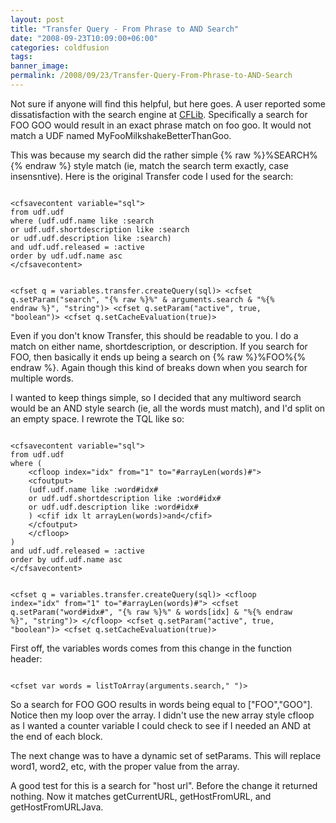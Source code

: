 ```yaml
---
layout: post
title: "Transfer Query - From Phrase to AND Search"
date: "2008-09-23T10:09:00+06:00"
categories: coldfusion 
tags: 
banner_image: 
permalink: /2008/09/23/Transfer-Query-From-Phrase-to-AND-Search
---
```


Not sure if anyone will find this helpful, but here goes. A user reported some dissatisfaction with the search engine at <a href="http://www.cflib.org">CFLib</a>. Specifically a search for FOO GOO would result in an exact phrase match on foo goo. It would not match a UDF named MyFooMilkshakeBetterThanGoo. 

This was because my search did the rather simple {% raw %}%SEARCH%{% endraw %} style match (ie, match the search term exactly, case insensntive). Here is the original Transfer code I used for the search:
<!--more-->
<code>
&lt;cfsavecontent variable="sql"&gt;
from udf.udf
where (udf.udf.name like :search
or udf.udf.shortdescription like :search
or udf.udf.description like :search)
and udf.udf.released = :active
order by udf.udf.name asc
&lt;/cfsavecontent&gt;

&lt;cfset q = variables.transfer.createQuery(sql)&gt;
&lt;cfset q.setParam("search", "{% raw %}%" & arguments.search & "%{% endraw %}", "string")&gt;
&lt;cfset q.setParam("active", true, "boolean")&gt;
&lt;cfset q.setCacheEvaluation(true)&gt;
</code>

Even if you don't know Transfer, this should be readable to you. I do a match on either name, shortdescription, or description. If you search for FOO, then basically it ends up being a search on {% raw %}%FOO%{% endraw %}. Again though this kind of breaks down when you search for multiple words. 

I wanted to keep things simple, so I decided that any multiword search would be an AND style search (ie, all the words must match), and I'd split on an empty space. I rewrote the TQL like so:

<code>
&lt;cfsavecontent variable="sql"&gt;
from udf.udf
where (
	&lt;cfloop index="idx" from="1" to="#arrayLen(words)#"&gt;
	&lt;cfoutput&gt;
	(udf.udf.name like :word#idx#
	or udf.udf.shortdescription like :word#idx#
	or udf.udf.description like :word#idx#
	) &lt;cfif idx lt arrayLen(words)&gt;and&lt;/cfif&gt;
	&lt;/cfoutput&gt;
	&lt;/cfloop&gt;
)
and udf.udf.released = :active
order by udf.udf.name asc
&lt;/cfsavecontent&gt;
	
&lt;cfset q = variables.transfer.createQuery(sql)&gt;
&lt;cfloop index="idx" from="1" to="#arrayLen(words)#"&gt;
	&lt;cfset q.setParam("word#idx#", "{% raw %}%" & words[idx] & "%{% endraw %}", "string")&gt;
&lt;/cfloop&gt;
&lt;cfset q.setParam("active", true, "boolean")&gt;
&lt;cfset q.setCacheEvaluation(true)&gt;
</code>

First off, the variables words comes from this change in the function header:

<code>
&lt;cfset var words = listToArray(arguments.search," ")&gt;
</code>

So a search for FOO GOO results in words being equal to ["FOO","GOO"]. Notice then my loop over the array. I didn't use the new array style cfloop as I wanted a counter variable I could check to see if I needed an AND at the end of each block.

The next change was to have a dynamic set of setParams. This will replace word1, word2, etc, with the proper value from the array.

A good test for this is a search for "host url". Before the change it returned nothing. Now it matches getCurrentURL, getHostFromURL, and getHostFromURLJava.